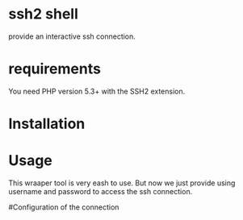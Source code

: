 ssh2 shell
====
provide an interactive ssh connection.

requirements
====
You need PHP version 5.3+ with the SSH2 extension.

Installation
====

Usage
====
This wraaper tool is very eash to use. But now we just provide using username and password to access the ssh connection.

#Configuration of the connection



